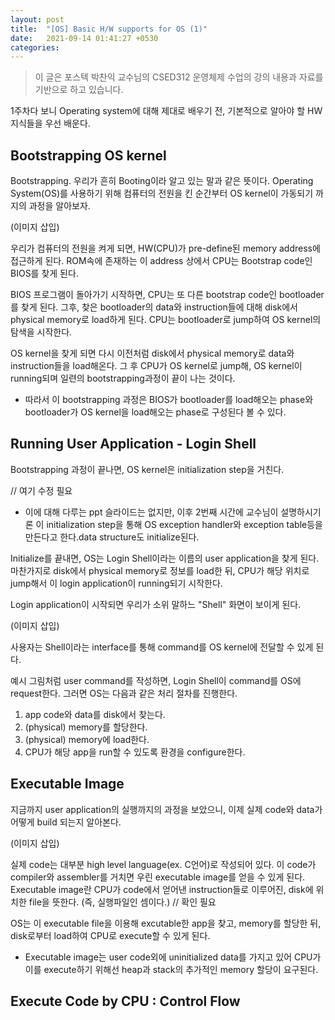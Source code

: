 ```yaml
---
layout: post
title:  "[OS] Basic H/W supports for OS (1)"
date:   2021-09-14 01:41:27 +0530
categories: 
---
```


> 이 글은 포스텍 박찬익 교수님의 CSED312 운영체제 수업의 강의 내용과 자료를 기반으로 하고 있습니다.

 1주차다 보니 Operating system에 대해 제대로 배우기 전, 기본적으로 알아야 할 HW 지식들을 우선 배운다.


 ## Bootstrapping OS kernel
 Bootstrapping. 우리가 흔히 Booting이라 알고 있는 말과 같은 뜻이다.
 Operating System(OS)를 사용하기 위해 컴퓨터의 전원을 킨 순간부터 OS kernel이 가동되기 까지의 과정을 알아보자.

 (이미지 삽입)

우리가 컴퓨터의 전원을 켜게 되면, HW(CPU)가 pre-define된 memory address에 접근하게 된다. ROM속에 존재하는 이 address 상에서 CPU는 Bootstrap code인 BIOS를 찾게 된다.

BIOS 프로그램이 돌아가기 시작하면, CPU는 또 다른 bootstrap code인 bootloader를 찾게 된다. 그후, 찾은 bootloader의 data와 instruction들에 대해 disk에서 physical memory로 load하게 된다. CPU는 bootloader로 jump하여 OS kernel의 탐색을 시작한다.

OS kernel을 찾게 되면 다시 이전처럼 disk에서 physical memory로 data와 instruction들을 load해온다. 그 후 CPU가 OS kernel로 jump해, OS kernel이 running되며 일련의 bootstrapping과정이 끝이 나는 것이다.

* 따라서 이 bootstrapping 과정은 BIOS가 bootloader를 load해오는 phase와 bootloader가 OS kernel을 load해오는 phase로 구성된다 볼 수 있다.

## Running User Application - Login Shell
 Bootstrapping 과정이 끝나면, OS kernel은 initialization step을 거친다.
 
 // 여기 수정 필요
 * 이에 대해 다루는 ppt 슬라이드는 없지만, 이후 2번째 시간에 교수님이 설명하시기론 이 initialization step을 통해 OS exception handler와 exception table등을 만든다고 한다.data structure도 initialize된다.

 Initialize를 끝내면, OS는 Login Shell이라는 이름의 user application을 찾게 된다.
 마찬가지로 disk에서 physical memory로 정보를 load한 뒤, CPU가 해당 위치로 jump해서 이 login application이 running되기 시작한다.

 Login application이 시작되면 우리가 소위 말하느 "Shell" 화면이 보이게 된다.

 (이미지 삽입)

 사용자는 Shell이라는 interface를 통해 command를 OS kernel에 전달할 수 있게 된다.
 
 예시 그림처럼 user command를 작성하면, Login Shell이 command를 OS에 request한다.
 그러면 OS는 다음과 같은 처리 절차를 진행한다.
 1. app code와 data를 disk에서 찾는다.
 2. (physical) memory를 할당한다.
 3. (physical) memory에 load한다.
 4. CPU가 해당 app을 run할 수 있도록 환경을 configure한다.

## Executable Image
 지금까지 user application의 실행까지의 과정을 보았으니, 이제 실제 code와 data가 어떻게 build 되는지 알아본다.

 (이미지 삽입)

 실제 code는 대부분 high level language(ex. C언어)로 작성되어 있다. 이 code가 compiler와 assembler를 거치면 우린 executable image를 얻을 수 있게 된다.
 Executable image란 CPU가 code에서 얻어낸 instruction들로 이루어진, disk에 위치한 file을 뜻한다. (즉, 실행파일인 셈이다.) // 확인 필요

 OS는 이 executable file을 이용해 excutable한 app을 찾고, memory를 할당한 뒤, disk로부터 load하여 CPU로 execute할 수 있게 된다.

 * Executable image는 user code외에 uninitialized data를 가지고 있어 CPU가 이를 execute하기 위해선 heap과 stack의 추가적인 memory 할당이 요구된다.

## Execute Code by CPU : Control Flow


